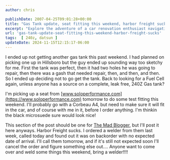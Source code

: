 ```yaml
---
author: chris

publishDate: 2007-04-25T09:01:28+00:00
title: "Gas Tank update, seat fitting this weekend, harbor freight sucks"
excerpt: "Explore the adventure of a car renovation enthusiast navigating sketchy gas tank deals, fitting a new car seat, and dealing with unforeseen product ba..."
url: 'gas-tank-update-seat-fitting-this-weekend-harbor-freight-sucks'
tags:  [ 240z, datsun ] 
updateDate: 2024-11-15T12:15:17-06:00
---
```


I ended up not getting another gas tank this past weekend. I had planned on picking one up in Hillsboro but the guy ended up sounding way too sketchy for me. First the tank was perfect, then it had two holes he was going to repair, then there was a gash that needed repair, then, and then, and then. So I ended up deciding not to go get the tank. Back to looking for a Fuel Cell again, unless anyone has a source on a complete, leak free, 240Z Gas tank?

I'm picking up a seat from [www.soloperformance.com](https://www.soloperformance.com) tomorrow to do some test fitting this weekend. I'll probably go with a Corbeau A4, but need to make sure it will fit in the car, and of course with me in it, before I order anything. I'm thinkin the black microsuede sure would look nice!

This section of the post should be one for [The Mad Blogger](https://themadblogger.com/), but I'll post it here anyways. Harbor Freight sucks. I ordered a welder from them last week, called today and found out it was on backorder with no expected date of arrival. I'll call them tomorrow, and if it's still not expected soon I'll cancel the order and figure something else out.... Anyone want to come over and weld some things this weekend, bring a welder!!!!
